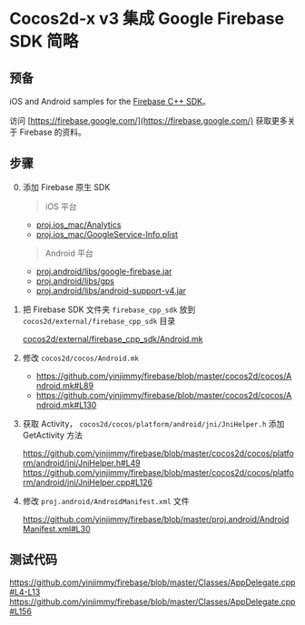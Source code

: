 # Cocos2d-x v3 集成 Google Firebase SDK 简略

预备
---

iOS and Android samples for the [Firebase C++ SDK](https://firebase.google.com/docs/cpp/setup)。

访问 [https://firebase.google.com/](https://firebase.google.com/) 获取更多关于 Firebase 的资料。


步骤
---

0. 添加 Firebase 原生 SDK

    > iOS 平台

    -   [proj.ios_mac/Analytics](https://github.com/yinjimmy/firebase/blob/master/proj.ios_mac/Analytics)
    -   [proj.ios_mac/GoogleService-Info.plist](https://github.com/yinjimmy/firebase/blob/master/proj.ios_mac/GoogleService-Info.plist)

    > Android 平台

    -   [proj.android/libs/google-firebase.jar](https://github.com/yinjimmy/firebase/blob/master/proj.android/libs/google-firebase.jar)
    -   [proj.android/libs/gps](https://github.com/yinjimmy/firebase/blob/master/proj.android/libs/gps)
    -   [proj.android/libs/android-support-v4.jar](https://github.com/yinjimmy/firebase/blob/master/proj.android/libs/android-support-v4.jar)


1. 把 Firebase SDK 文件夹 `firebase_cpp_sdk` 放到 `cocos2d/external/firebase_cpp_sdk` 目录

    [cocos2d/external/firebase_cpp_sdk/Android.mk](https://github.com/yinjimmy/firebase/blob/master/cocos2d/external/firebase_cpp_sdk/Android.mk)

2. 修改 `cocos2d/cocos/Android.mk`

    -   https://github.com/yinjimmy/firebase/blob/master/cocos2d/cocos/Android.mk#L89
    -   https://github.com/yinjimmy/firebase/blob/master/cocos2d/cocos/Android.mk#L130

3. 获取 Activity， `cocos2d/cocos/platform/android/jni/JniHelper.h` 添加 GetActivity 方法

    https://github.com/yinjimmy/firebase/blob/master/cocos2d/cocos/platform/android/jni/JniHelper.h#L49
    https://github.com/yinjimmy/firebase/blob/master/cocos2d/cocos/platform/android/jni/JniHelper.cpp#L126

4. 修改 `proj.android/AndroidManifest.xml` 文件

    https://github.com/yinjimmy/firebase/blob/master/proj.android/AndroidManifest.xml#L30

测试代码
---

https://github.com/yinjimmy/firebase/blob/master/Classes/AppDelegate.cpp#L4-L13
https://github.com/yinjimmy/firebase/blob/master/Classes/AppDelegate.cpp#L156

